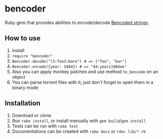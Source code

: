 # bencoder
Ruby gem that provides abilities to encode/decode [Bencoded strings](https://en.wikipedia.org/wiki/Bencode).

## How to use
1. Install
2. `require "bencoder"`
3. `Bencoder.decode("l3:foo3:bare") # => ["foo", "bar"]`
4. `Bencoder.encode({year: 1984}) # => "d4:yeari1984ee"`
5. Also you can apply monkey patches and use method `to_bencode` on an object
6. You can parse torrent files with it; just don't forget to open them in a binary mode

## Installation
1. Download or clone
2. Run `rake install`, or install manually with `gem build`/`gem install`
3. Tests can be run with `rake test`
4. Documentations can be created with `rake docs` or `rdoc lib/*.rb`

